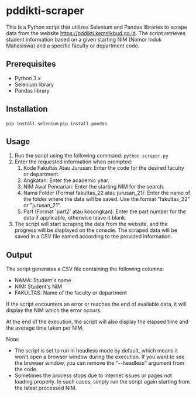 # pddikti-scraper
This is a Python script that utilizes Selenium and Pandas libraries to scrape data from the website https://pddikti.kemdikbud.go.id. The script retrieves student information based on a given starting NIM (Nomor Induk Mahasiswa) and a specific faculty or department code.

## Prerequisites
+ Python 3.x
+ Selenium library
+ Pandas library

## Installation
```pip install selenium```
```pip install pandas```

## Usage
1. Run the script using the following command:
```python scraper.py```
2. Enter the requested information when prompted:
    1. Kode Fakultas Atau Jurusan: Enter the code for the desired faculty or department.
    2. Angkatan: Enter the academic year.
    3. NIM Awal Pencarian: Enter the starting NIM for the search.
    4. Nama Folder (Format fakultas_22 atau jurusan_21): Enter the name of the folder where the data will be saved. Use the format "fakultas_22" or "jurusan_21".
    5. Part (Format 'part2' atau kosongkan): Enter the part number for the data if applicable, otherwise leave it blank.
3. The script will start scraping the data from the website, and the progress will be displayed on the console. The scraped data will be saved in a CSV file named according to the provided information.

## Output
The script generates a CSV file containing the following columns:
+ NAMA: Student's name
+ NIM: Student's NIM
+ FAKULTAS: Name of the faculty or department

If the script encounters an error or reaches the end of available data, it will display the NIM which the error occurs.

At the end of the execution, the script will also display the elapsed time and the average time taken per NIM.

Note: 
+ The script is set to run in headless mode by default, which means it won't open a browser window during the execution. If you want to see the browser window, you can remove the "--headless" argument from the code.
+ Sometimes the process stops due to internet issues or pages not loading properly. In such cases, simply run the script again starting from the latest processed NIM.
